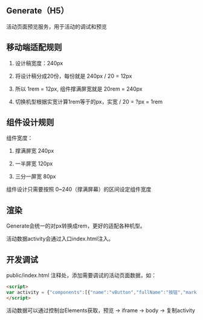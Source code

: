 ## Generate（H5）

活动页面预览服务，用于活动的调试和预览

## 移动端适配规则

1. 设计稿宽度：240px  

2. 将设计稿分成20份，每份就是 240px / 20 = 12px

3. 所以 1rem = 12px, 组件撑满屏宽就是 20rem = 240px

4. 切换机型根据实宽计算1rem等于的px，实宽 / 20 = ?px = 1rem 

## 组件设计规则

组件宽度：

1. 撑满屏宽 240px

2. 一半屏宽 120px

3. 三分一屏宽 80px  

组件设计只需要按照 0~240（撑满屏幕）的区间设定组件宽度

## 渲染

Generate会统一的对px转换成rem，更好的适配各种机型。  

活动数据activity会通过入口index.html注入。

## 开发调试

public/index.html 注释<!-- ACTIVITY_DATA -->处，添加需要调试的活动页面数据，如：

```html
<script>
var activity = {"components":[{"name":"vButton","fullName":"按钮","mark":"vButton-1656039369240","detail":{},"style":{"width":240,"height":28,"align":"left"}},{"name":"vImage","fullName":"图片","mark":"vImage-1656039369993","detail":{},"style":{}}],"detail":{"name":"hello world","title":"活动页","date":["2022-06-23T16:00:00.000Z","2022-06-29T16:00:00.000Z"]},"mark":"activity-1656039363409"}; var activityId = 1;
</script>
```

活动数据可以通过控制台Elements获取，预览 -> iframe -> body -> 复制activity